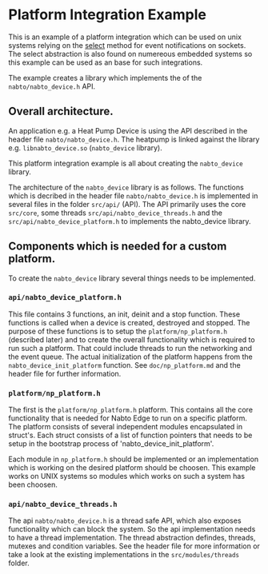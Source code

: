 # Platform Integration Example

This is an example of a platform integration which can be used on unix
systems relying on
the [select](https://en.wikipedia.org/wiki/Select_(Unix)) method for
event notifications on sockets. The select abstraction is also found
on numereous embedded systems so this example can be used as an base
for such integrations.

The example creates a library which implements the of the
`nabto/nabto_device.h` API.

## Overall architecture.

An application e.g. a Heat Pump Device is using the API described in
the header file `nabto/nabto_device.h`. The heatpump is linked against
the library e.g. `libnabto_device.so` (`nabto_device` library).

This platform integration example is all about creating the
`nabto_device` library.

The architecture of the `nabto_device` library is as follows. The
functions which is decribed in the header file `nabto/nabto_device.h`
is implemented in several files in the folder `src/api/` (API). The
API primarily uses the core `src/core`, some threads
`src/api/nabto_device_threads.h` and the
`src/api/nabto_device_platform.h` to implements the nabto_device
library.

## Components which is needed for a custom platform.

To create the `nabto_device` library several things needs to be
implemented.

### `api/nabto_device_platform.h`

This file contains 3 functions, an init, deinit and a stop
function. These functions is called when a device is created,
destroyed and stopped. The purpose of these functions is to setup the
`platform/np_platform.h` (described later) and to create the overall functionality which
is required to run such a platform. That could include threads to run
the networking and the event queue. The actual initialization of the platform happens from the
`nabto_device_init_platform` function. See `doc/np_platform.md` and the header file for further
information.

### `platform/np_platform.h`

The first is the `platform/np_platform.h` platform. This contains all
the core functionality that is needed for Nabto Edge to run on a specific platform.
The platform consists of several independent modules encapsulated in struct's.
Each struct consists of a list of function pointers that needs to be setup in the bootstrap process of 'nabto_device_init_platform'.

Each module in `np_platform.h` should be implemented or an implementation which
is working on the desired platform should be choosen. This example works on UNIX systems so
modules which works on such a system has been choosen. 



### `api/nabto_device_threads.h`

The api `nabto/nabto_device.h` is a thread safe API, which also
exposes functionality which can block the system. So the api
implementation needs to have a thread implementation. The thread
abstraction defindes, threads, mutexes and condition variables. See
the header file for more information or take a look at the existing
implementations in the `src/modules/threads` folder.

